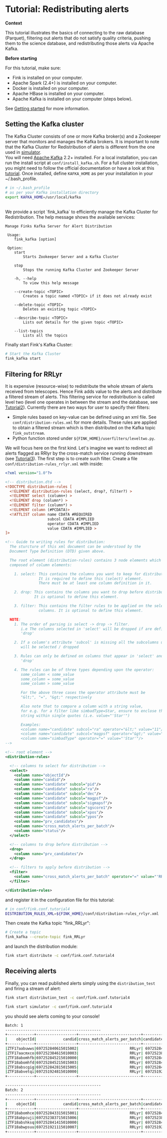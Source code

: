 # Tutorial: Redistributing alerts

**Context**

This tutorial illustrates the basics of connecting to the raw database (Parquet), filtering out alerts that do not satisfy quality criteria, pushing them to the science database, and redistributing those alerts via Apache Kafka.

**Before starting**

For this tutorial, make sure:

* Fink is installed on your computer.
* Apache Spark (2.4+) is installed on your computer.
* Docker is installed on your computer.
* Apache HBase is installed on your computer.
* Apache Kafka is installed on your computer (steps below).

See [Getting started](../index.md) for more information.

## Setting the Kafka cluster

The Kafka Cluster consists of one or more Kafka broker(s) and a Zookeeper server that monitors and manages the Kafka brokers.
It is important to note that the Kafka Cluster for Redistribution of alerts is different from the one used in [simulator](simulator.md).
<br>
You will need [Apache Kafka](https://kafka.apache.org/) 2.2+ installed. For a local installation, you can run the install script at `conf/install_kafka.sh`. For a full cluster installation, you might need to follow the official documentation or have a look at this [tutorial](https://github.com/JulienPeloton/mini_spark_broker/blob/master/notes/benchmark.md). Once installed, define `KAFKA_HOME` as per your installation in your ~/.bash_profile.

```bash
# in ~/.bash_profile
# as per your Kafka installation directory
export KAFKA_HOME=/usr/local/kafka
```
<br>
We provide a script `fink_kafka` to efficiently manage the Kafka Cluster for Redistribution. The help message shows the available services:

```plain
Manage Finks Kafka Server for Alert Distribution

 Usage:
 	fink_kafka [option]

 Option:
 	start
 		Starts Zookeeper Server and a Kafka Cluster

 	stop
 		Stops the running Kafka Cluster and Zookeeper Server

 	-h, --help
 		To view this help message

 	--create-topic <TOPIC>
 		Creates a topic named <TOPIC> if it does not already exist

 	--delete-topic <TOPIC>
 		Deletes an existing topic <TOPIC>

 	--describe-topic <TOPIC>
 		Lists out details for the given topic <TOPIC>

 	--list-topics
 		Lists all the topics
```

Finally start Fink's Kafka Cluster:

```bash
# Start the Kafka Cluster
fink_kafka start
```

## Filtering for RRLyr

It is expensive (resource-wise) to redistribute the whole stream of alerts
received from telescopes. Hence Fink adds value to the alerts and distribute a
filtered stream of alerts. This filtering service for redistribution is called level two (level one operates in between the stream and the database, see [Tutorial2](bogus_filtering.md)). Currently there are two ways for user to specify their filters:

- Simple rules based on key-value can be defined using an xml file. See `conf/distribution-rules.xml` for more details. These rules are applied to obtain a filtered stream which is then distributed on the Kafka topic `fink_outstream`.
- Python function stored under `${FINK_HOME}/userfilters/leveltwo.py`.

We will focus here on the first kind. Let's imagine we want to redirect all alerts flagged as RRlyr by the cross-match service running downstream (see [Tutorial3](processing_alerts.md)). The first step is to create such filter. Create a file `conf/distribution-rules_rrlyr.xml` with inside:

```xml
<?xml version="1.0"?>

<!-- distribution.dtd -->
<!DOCTYPE distribution-rules [
  <!ELEMENT distribution-rules (select, drop?, filter?) >
  <!ELEMENT select (column+) >
  <!ELEMENT drop (column*) >
  <!ELEMENT filter (column*) >
  <!ELEMENT column (#PCDATA)>
  <!ATTLIST column name CDATA #REQUIRED
                   subcol CDATA #IMPLIED
                   operator CDATA #IMPLIED
                   value CDATA #IMPLIED >
]>

<!-- Guide to writing rules for distribution:
  The sturcture of this xml document can be understood by the
  Document Type Definition (DTD) given above.

  The root element (distribution-rules) contains 3 node elements which are
  composed of column elements:

    1. select: This contains the columns you want to keep for distribution
               It is required to define this (select) element.
               There must be at least one column definition in it.

    2. drop: This contains the columns you want to drop before distribution
             It is optional to define this element.

    3. filter: This contains the filter rules to be applied on the selected
               columns. It is optional to define this element.

  NOTE:
    1. The order of parsing is select -> drop -> filter.
       i.e The columns selected in 'select' will be dropped if are defined in
       'drop'

    2. If a column's attribute 'subcol' is missing all the subcolumns under it
       will be selected / dropped

    3. Rules can only be defined on columns that appear in 'select' and not in
       'drop'

    4. The rules can be of three types depending upon the operator:
       some_column < some_value
       some_column = some_value
       some_column > some_value

       For the above three cases the operator attribute must be
       "&lt;", "=", "&gt;" respectively

       Also note that to compare a column with a string value,
       for e.g. for a filter like simbadType=Star, ensure to enclose the
       string within single quotes (i.e. value="'Star'")

       Examples:
       <column name="candidate" subcol="ra" operator="&lt;" value="11"/>
       <column name="candidate" subcol="magpsf" operator="&gt;" value="15"/>
       <column name="simbadType" operator="=" value="'Star'"/>
-->

<!-- root element -->
<distribution-rules>

  <!-- columns to select for distribution -->
  <select>
    <column name="objectId"/>
    <column name="candid"/>
    <column name="candidate" subcol="pid"/>
    <column name="candidate" subcol="ra"/>
    <column name="candidate" subcol="dec"/>
    <column name="candidate" subcol="magpsf"/>
    <column name="candidate" subcol="sigmapsf"/>
    <column name="candidate" subcol="sgscore1"/>
    <column name="candidate" subcol="xpos"/>
    <column name="candidate" subcol="ypos"/>
    <column name="prv_candidates"/>
    <column name="cross_match_alerts_per_batch"/>
    <column name="status"/>
  </select>

  <!-- columns to drop before distribution -->
  <drop>
    <column name="prv_candidates"/>
  </drop>

  <!-- filters to apply before distribution -->
  <filter>
    <column name="cross_match_alerts_per_batch" operator="=" value="'RRLyr'"/>
  </filter>

</distribution-rules>
```

and register it in the configuration file for this tutorial:

```bash
# in conf/fink.conf.tutorial4
DISTRIBUTION_RULES_XML=${FINK_HOME}/conf/distribution-rules_rrlyr.xml
```

Then create the Kafka topic "fink_RRLyr":

```bash
# Create a topic
fink_kafka --create-topic fink_RRLyr
```

and launch the distribution module:

```bash
fink start distribute -c conf/fink.conf.tutorial4
```

## Receiving alerts

Finally, you can read published alerts simply using the `distribution_test` and firing a stream of alert:

```bash
fink start distribution_test -c conf/fink.conf.tutorial4

fink start simulator -c conf/fink.conf.tutorial4
```

you should see alerts coming to your console!

```bash
Batch: 1
-------------------------------------------
+------------+------------------+----------------------------+-------------+------------+-------------+----------------+------------------+------------------+--------------+--------------+
|    objectId|            candid|cross_match_alerts_per_batch|candidate_pid|candidate_ra|candidate_dec|candidate_magpsf|candidate_sigmapsf|candidate_sgscore1|candidate_xpos|candidate_ypos|
+------------+------------------+----------------------------+-------------+------------+-------------+----------------+------------------+------------------+--------------+--------------+
|ZTF17aabuwws|697252840615015002|                       RRLyr| 697252840615|  12.5901418|  -13.2635671|       17.522726|       0.057127114|          0.975042|     2111.8171|     1969.6313|
|ZTF17aacmxco|697252384615010003|                       RRLyr| 697252384615|  12.0926934|  -16.5006772|       16.622976|        0.04782733|          0.994583|      2709.875|     1606.9048|
|ZTF18abomhfb|697252845215010000|                       RRLyr| 697252845215|  13.4967827|   -6.2207403|       17.747196|        0.08618406|          0.991042|     1952.7511|       443.525|
|ZTF18abomhfd|697252845215015003|                       RRLyr| 697252845215|  13.6041884|   -6.4889285|       18.477196|         0.0998575|               1.0|     1574.6538|       1397.36|
|ZTF18abscgig|697252842815015005|                       RRLyr| 697252842815|  10.1513607|  -10.3180915|       17.418629|       0.053634793|              0.99|      496.2473|     1409.0757|
|ZTF18abvetqi|697251924815010000|                       RRLyr| 697251924815|  27.0731769|  -20.5352633|       16.319065|        0.08220117|          0.977917|      522.8542|      323.3284|
+------------+------------------+----------------------------+-------------+------------+-------------+----------------+------------------+------------------+--------------+--------------+

-------------------------------------------
Batch: 2
-------------------------------------------
+------------+------------------+----------------------------+-------------+------------+-------------+----------------+------------------+------------------+--------------+--------------+
|    objectId|            candid|cross_match_alerts_per_batch|candidate_pid|candidate_ra|candidate_dec|candidate_magpsf|candidate_sigmapsf|candidate_sgscore1|candidate_xpos|candidate_ypos|
+------------+------------------+----------------------------+-------------+------------+-------------+----------------+------------------+------------------+--------------+--------------+
|ZTF18abomhce|697252843315015001|                       RRLyr| 697252843315|  14.7483349|   -8.1481062|       18.281933|        0.08949222|               1.0|     1095.4298|      518.3077|
|ZTF18abpcuji|697252383715015006|                       RRLyr| 697252383715|  15.9918596|  -15.6061025|       16.524786|        0.04760386|               1.0|     2592.0396|     1411.4147|
|ZTF18abshksq|697252841415010000|                       RRLyr| 697252841415|   8.8141708|  -12.7276091|       17.599586|        0.07282244|               1.0|     2013.5485|       127.911|
|ZTF18abwpsuu|697251921115010007|                       RRLyr| 697251921115|   23.062596|  -27.7120427|       18.051065|         0.0943352|          0.996667|      654.3224|     2145.2178|
+------------+------------------+----------------------------+-------------+------------+-------------+----------------+------------------+------------------+--------------+--------------+

```
